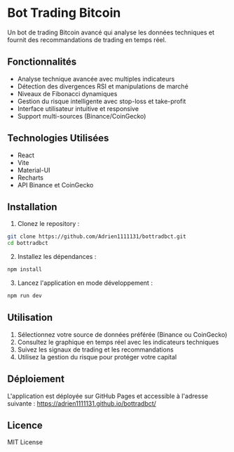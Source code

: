 # Bot Trading Bitcoin

Un bot de trading Bitcoin avancé qui analyse les données techniques et fournit des recommandations de trading en temps réel.

## Fonctionnalités

- Analyse technique avancée avec multiples indicateurs
- Détection des divergences RSI et manipulations de marché
- Niveaux de Fibonacci dynamiques
- Gestion du risque intelligente avec stop-loss et take-profit
- Interface utilisateur intuitive et responsive
- Support multi-sources (Binance/CoinGecko)

## Technologies Utilisées

- React
- Vite
- Material-UI
- Recharts
- API Binance et CoinGecko

## Installation

1. Clonez le repository :
```bash
git clone https://github.com/Adrien1111131/bottradbct.git
cd bottradbct
```

2. Installez les dépendances :
```bash
npm install
```

3. Lancez l'application en mode développement :
```bash
npm run dev
```

## Utilisation

1. Sélectionnez votre source de données préférée (Binance ou CoinGecko)
2. Consultez le graphique en temps réel avec les indicateurs techniques
3. Suivez les signaux de trading et les recommandations
4. Utilisez la gestion du risque pour protéger votre capital

## Déploiement

L'application est déployée sur GitHub Pages et accessible à l'adresse suivante :
https://adrien1111131.github.io/bottradbct/

## Licence

MIT License
